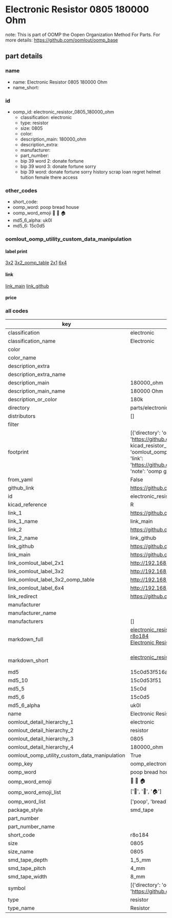 # Electronic Resistor 0805 180000 Ohm  

note: This is part of OOMP the Oopen Organization Method For Parts. For more details: https://github.com/oomlout/oomp_base

##  part details
  







### name
* name: Electronic Resistor 0805 180000 Ohm
* name_short: 
### id
* oomp_id: electronic_resistor_0805_180000_ohm
  * classification: electronic
  * type: resistor
  * size: 0805
  * color: 
  * description_main: 180000_ohm
  * description_extra: 
  * manufacturer: 
  * part_number: 
  * bip 39 word 2: donate fortune
  * bip 39 word 3: donate fortune sorry
  * bip 39 word: donate fortune sorry history scrap loan regret helmet tuition female there access

### other_codes
* short_code: 
* oomp_word: poop bread house
* oomp_word_emoji :poop: :bread: :house:
* md5_6_alpha: uk0l
* md5_6: 15c0d5






### oomlout_oomp_utility_custom_data_manipulation
#### label print
[3x2](http://192.168.1.245:1112/?label=oomp%20uk0l)
[3x2_oomp_table](http://192.168.1.108:1112/?label=oomp%20uk0l)
[2x1](http://192.168.1.242:1112/?label=oomp%20uk0l)
[6x4](http://192.168.1.55:1112/?label=oomp%20uk0l)    

#### link

[link_main](https://github.com/oomlout/oomlout_oomp_version_1_messy/tree/main/parts/electronic_resistor_0805_180000_ohm) [link_github](https://github.com/oomlout/oomlout_oomp_version_1_messy/tree/main/parts/electronic_resistor_0805_180000_ohm)                             

#### price







### all codes 
| key | value |  
| --- | --- |  
| classification | electronic |  
| classification_name | Electronic |  
| color |  |  
| color_name |  |  
| description_extra |  |  
| description_extra_name |  |  
| description_main | 180000_ohm |  
| description_main_name | 180000 Ohm |  
| description_or_color | 180k |  
| directory | parts/electronic_resistor_0805_180000_ohm |  
| distributors | [] |  
| filter |  |  
| footprint | [{'directory': 'oomlout_oomp_footprint_bot/footprints/kicad_resistor_smd_r_0805_2012metric//working/working.kicad_mod', 'index': 0, 'link': 'https://github.com/oomlout/oomlout_oomp_footprint_bot/tree/main/foootprntss/kicad_resistor_smd_r_0805_2012metric', 'note': 'source footprint kicad_resistor_smd_r_0805_2012metric', 'oomp_key': 'oomp_kicad_resistor_smd_r_0805_2012metric'}, {'directory': 'oomlout_oomp_footprint_bot/footprints/oomlout_oomlout_oomp_part_footprints_r8o184_electronic_resistor_0805_180000_ohm//working/working.kicad_mod', 'index': 1, 'link': 'https://github.com/oomlout/oomlout_oomp_footprint_bot/tree/main/foootprntss/oomlout_oomlout_oomp_part_footprints_r8o184_electronic_resistor_0805_180000_ohm', 'note': 'oomp generated footprint', 'oomp_key': 'oomp_oomlout_oomlout_oomp_part_footprints_r8o184_electronic_resistor_0805_180000_ohm'}] |  
| from_yaml | False |  
| github_link | https://github.com/oomlout/oomlout_oomp_part_src/tree/main/parts/electronic_resistor_0805_180000_ohm |  
| id | electronic_resistor_0805_180000_ohm |  
| kicad_reference | R |  
| link_1 | https://github.com/oomlout/oomlout_oomp_version_1_messy/tree/main/parts/electronic_resistor_0805_180000_ohm |  
| link_1_name | link_main |  
| link_2 | https://github.com/oomlout/oomlout_oomp_version_1_messy/tree/main/parts/electronic_resistor_0805_180000_ohm |  
| link_2_name | link_github |  
| link_github | https://github.com/oomlout/oomlout_oomp_version_1_messy/tree/main/parts/electronic_resistor_0805_180000_ohm |  
| link_main | https://github.com/oomlout/oomlout_oomp_version_1_messy/tree/main/parts/electronic_resistor_0805_180000_ohm |  
| link_oomlout_label_2x1 | http://192.168.1.242:1112/?label=oomp%20uk0l |  
| link_oomlout_label_3x2 | http://192.168.1.245:1112/?label=oomp%20uk0l |  
| link_oomlout_label_3x2_oomp_table | http://192.168.1.108:1112/?label=oomp%20uk0l |  
| link_oomlout_label_6x4 | http://192.168.1.55:1112/?label=oomp%20uk0l |  
| link_redirect | https://github.com/oomlout/oomlout_oomp_version_1_messy/tree/main/parts/electronic_resistor_0805_180000_ohm |  
| manufacturer |  |  
| manufacturer_name |  |  
| manufacturers | [] |  
| markdown_full | [electronic_resistor_0805_180000_ohm](none)<br>[r8o184](none)<br>[Electronic Resistor 0805 180000 Ohm](none)<br><br> |  
| markdown_short | [electronic_resistor_0805_180000_ohm](none)<br><br> |  
| md5 | 15c0d53f516af6960c60b6c39ed6e208 |  
| md5_10 | 15c0d53f51 |  
| md5_5 | 15c0d |  
| md5_6 | 15c0d5 |  
| md5_6_alpha | uk0l |  
| name | Electronic Resistor 0805 180000 Ohm |  
| oomlout_detail_hierarchy_1 | electronic |  
| oomlout_detail_hierarchy_2 | resistor |  
| oomlout_detail_hierarchy_3 | 0805 |  
| oomlout_detail_hierarchy_4 | 180000_ohm |  
| oomlout_oomp_utility_custom_data_manipulation | True |  
| oomp_key | oomp_electronic_resistor_0805_180000_ohm |  
| oomp_word | poop bread house |  
| oomp_word_emoji | :poop: :bread: :house: |  
| oomp_word_emoji_list | [':poop:', ':bread:', ':house:'] |  
| oomp_word_list | ['poop', 'bread', 'house'] |  
| package_style | smd_tape |  
| part_number |  |  
| part_number_name |  |  
| short_code | r8o184 |  
| size | 0805 |  
| size_name | 0805 |  
| smd_tape_depth | 1_5_mm |  
| smd_tape_pitch | 4_mm |  
| smd_tape_width | 8_mm |  
| symbol | [{'directory': 'oomlout_oomp_symbol_bot/symbols/kicad_device_r//working/working.kicad_sym', 'index': 0, 'link': 'https://github.com/oomlout/oomlout_oomp_symbol_bot/tree/main/symbols/kicad_device_r', 'oomp_key': 'oomp_kicad_device_r'}] |  
| type | resistor |  
| type_name | Resistor |  
